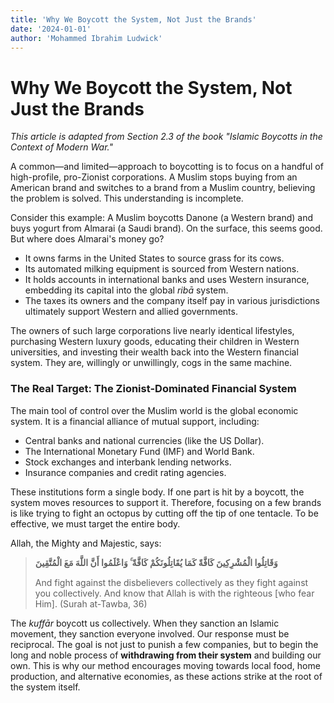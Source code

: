 ```yaml
---
title: 'Why We Boycott the System, Not Just the Brands'
date: '2024-01-01'
author: 'Mohammed Ibrahim Ludwick'
---
```


# Why We Boycott the System, Not Just the Brands

*This article is adapted from Section 2.3 of the book "Islamic Boycotts in the Context of Modern War."*

A common—and limited—approach to boycotting is to focus on a handful of high-profile, pro-Zionist corporations. A Muslim stops buying from an American brand and switches to a brand from a Muslim country, believing the problem is solved. This understanding is incomplete.

Consider this example: A Muslim boycotts Danone (a Western brand) and buys yogurt from Almarai (a Saudi brand). On the surface, this seems good. But where does Almarai's money go?
- It owns farms in the United States to source grass for its cows.
- Its automated milking equipment is sourced from Western nations.
- It holds accounts in international banks and uses Western insurance, embedding its capital into the global *ribā* system.
- The taxes its owners and the company itself pay in various jurisdictions ultimately support Western and allied governments.

The owners of such large corporations live nearly identical lifestyles, purchasing Western luxury goods, educating their children in Western universities, and investing their wealth back into the Western financial system. They are, willingly or unwillingly, cogs in the same machine.

### The Real Target: The Zionist-Dominated Financial System

The main tool of control over the Muslim world is the global economic system. It is a financial alliance of mutual support, including:
- Central banks and national currencies (like the US Dollar).
- The International Monetary Fund (IMF) and World Bank.
- Stock exchanges and interbank lending networks.
- Insurance companies and credit rating agencies.

These institutions form a single body. If one part is hit by a boycott, the system moves resources to support it. Therefore, focusing on a few brands is like trying to fight an octopus by cutting off the tip of one tentacle. To be effective, we must target the entire body.

Allah, the Mighty and Majestic, says:

> **وَقَاتِلُوا الْمُشْرِكِينَ كَافَّةً كَمَا يُقَاتِلُونَكُمْ كَافَّةً ۚ وَاعْلَمُوا أَنَّ اللَّهَ مَعَ الْمُتَّقِينَ**
>
> And fight against the disbelievers collectively as they fight against you collectively. And know that Allah is with the righteous [who fear Him]. (Surah at-Tawba, 36)

The *kuffār* boycott us collectively. When they sanction an Islamic movement, they sanction everyone involved. Our response must be reciprocal. The goal is not just to punish a few companies, but to begin the long and noble process of **withdrawing from their system** and building our own. This is why our method encourages moving towards local food, home production, and alternative economies, as these actions strike at the root of the system itself.
